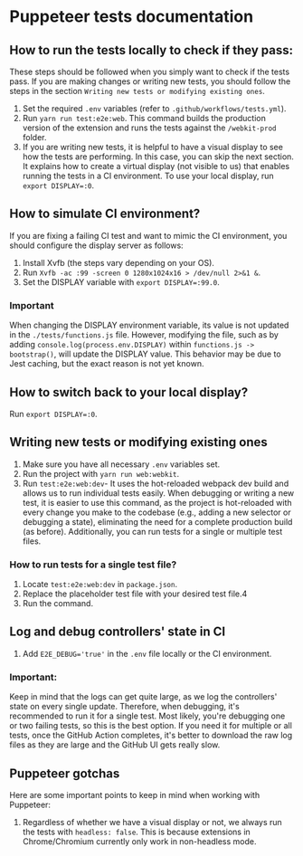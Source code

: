 # Puppeteer tests documentation
## How to run the tests locally to check if they pass:
These steps should be followed when you simply want to check if the tests pass. If you are making changes or writing new tests, you should follow
the steps in the section `Writing new tests or modifying existing ones`.

1. Set the required `.env` variables (refer to `.github/workflows/tests.yml`).
2. Run `yarn run test:e2e:web`. This command builds the production version of the extension and runs the tests against the `/webkit-prod` folder.
3. If you are writing new tests, it is helpful to have a visual display to see how the tests are performing. In this case, you can skip the next section. It explains how to create a virtual display (not visible to us) that enables running the tests in a CI environment. To use your local display, run `export DISPLAY=:0`.

## How to simulate CI environment?
If you are fixing a failing CI test and want to mimic the CI environment, you should configure the display server as follows:

1. Install Xvfb (the steps vary depending on your OS).
2. Run `Xvfb -ac :99 -screen 0 1280x1024x16 > /dev/null 2>&1 &`.
3. Set the DISPLAY variable with `export DISPLAY=:99.0`.

### Important
When changing the DISPLAY environment variable, its value is not updated in the `./tests/functions.js` file. However, modifying the file, such as by adding `console.log(process.env.DISPLAY)` within `functions.js -> bootstrap()`, will update the DISPLAY value. This behavior may be due to Jest caching, but the exact reason is not yet known.

## How to switch back to your local display?
Run `export DISPLAY=:0`.

## Writing new tests or modifying existing ones
1. Make sure you have all necessary `.env` variables set.
2. Run the project with `yarn run web:webkit`.
2. Run `test:e2e:web:dev`- It uses the hot-reloaded webpack dev build and allows us to run individual tests easily. When debugging or writing a new test, it is easier to use this command, as the project is hot-reloaded with every change you make to the codebase (e.g., adding a new selector or debugging a state), eliminating the need for a complete production build (as before). Additionally, you can run tests for a single or multiple test files.
  
### How to run tests for a single test file?
1. Locate `test:e2e:web:dev` in `package.json`.
2. Replace the placeholder test file with your desired test file.4
3. Run the command.

## Log and debug controllers' state in CI
1. Add `E2E_DEBUG='true'` in the `.env` file locally or the CI environment.

### Important:
Keep in mind that the logs can get quite large, as we log the controllers' state on every single update. Therefore, when debugging, it's recommended to run it for a single test. Most likely, you're debugging one or two failing tests, so this is the best option. If you need it for multiple or all tests, once the GitHub Action completes, it's better to download the raw log files as they are large and the GitHub UI gets really slow.


## Puppeteer gotchas
Here are some important points to keep in mind when working with Puppeteer:

1. Regardless of whether we have a visual display or not, we always run the tests with `headless: false`. This is because extensions in Chrome/Chromium currently only work in non-headless mode.
